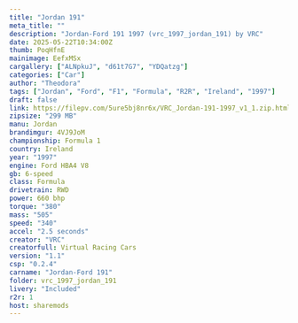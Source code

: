 ```yaml
---
title: "Jordan 191"
meta_title: ""
description: "Jordan-Ford 191 1997 (vrc_1997_jordan_191) by VRC"
date: 2025-05-22T10:34:00Z
thumb: PoqHfnE
mainimage: EefxMSx
cargallery: ["ALNpkuJ", "d61t7G7", "YDQatzg"]
categories: ["Car"]
author: "Theodora"
tags: ["Jordan", "Ford", "F1", "Formula", "R2R", "Ireland", "1997"]
draft: false
link: https://filepv.com/5ure5bj8nr6x/VRC_Jordan-191-1997_v1_1.zip.html
zipsize: "299 MB"
manu: Jordan
brandimgur: 4VJ9JoM
championship: Formula 1
country: Ireland
year: "1997"
engine: Ford HBA4 V8
gb: 6-speed
class: Formula
drivetrain: RWD
power: 660 bhp 
torque: "380"
mass: "505"
speed: "340"
accel: "2.5 seconds"
creator: "VRC"
creatorfull: Virtual Racing Cars
version: "1.1"
csp: "0.2.4"
carname: "Jordan-Ford 191"
folder: vrc_1997_jordan_191
livery: "Included"
r2r: 1
host: sharemods
---
```

